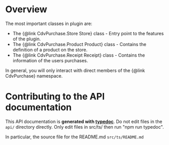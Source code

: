 # Overview

The most important classes in plugin are:

 - The {@link CdvPurchase.Store Store} class - Entry point to the features of the plugin.
 - The {@link CdvPurchase.Product Product} class - Contains the definition of a product on the store.
 - The {@link CdvPurchase.Receipt Receipt} class - Contains the information of the users purchases.

In general, you will only interact with direct members of the {@link CdvPurchase} namespace.

# Contributing to the API documentation

This API documentation is **generated with [typedoc](https://typedoc.org)**. Do not edit files in the `api/` directory directly. Only edit files in src/ts/ then run "npm run typedoc".

In particular, the source file for the README.md `src/ts/README.md`
